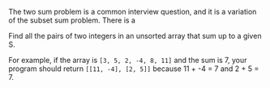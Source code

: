 The two sum problem is a common interview question, and it is a variation of the subset sum problem. There is a 

Find all the pairs of two integers in an unsorted array that sum up to a given S.

For example, if the array is `[3, 5, 2, -4, 8, 11]` and the sum is 7, your program should return `[[11, -4], [2, 5]]` because 11 + -4 = 7 and 2 + 5 = 7.
